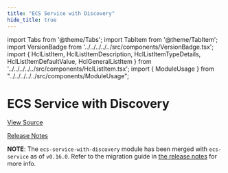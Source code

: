 ```yaml
---
title: "ECS Service with Discovery"
hide_title: true
---
```


import Tabs from '@theme/Tabs';
import TabItem from '@theme/TabItem';
import VersionBadge from '../../../../../src/components/VersionBadge.tsx';
import { HclListItem, HclListItemDescription, HclListItemTypeDetails, HclListItemDefaultValue, HclGeneralListItem } from '../../../../../src/components/HclListItem.tsx';
import { ModuleUsage } from "../../../../../src/components/ModuleUsage";

<VersionBadge repoTitle="Amazon ECS" version="0.35.1" lastModifiedVersion="0.24.1"/>

# ECS Service with Discovery

<a href="https://github.com/gruntwork-io/terraform-aws-ecs/tree/v0.35.1/modules/ecs-service-with-discovery" className="link-button" title="View the source code for this module in GitHub.">View Source</a>

<a href="https://github.com/gruntwork-io/terraform-aws-ecs/releases/tag/v0.24.1" className="link-button" title="Release notes for only versions which impacted this module.">Release Notes</a>

**NOTE**: The `ecs-service-with-discovery` module has been merged with `ecs-service` as of `v0.16.0`. Refer to the migration
guide in [the release notes](https://github.com/gruntwork-io/terraform-aws-ecs/releases/tag/v0.16.0) for more info.


<!-- ##DOCS-SOURCER-START
{
  "originalSources": [
    "https://github.com/gruntwork-io/terraform-aws-ecs/tree/v0.35.1/modules/ecs-service-with-discovery/readme.md",
    "https://github.com/gruntwork-io/terraform-aws-ecs/tree/v0.35.1/modules/ecs-service-with-discovery/variables.tf",
    "https://github.com/gruntwork-io/terraform-aws-ecs/tree/v0.35.1/modules/ecs-service-with-discovery/outputs.tf"
  ],
  "sourcePlugin": "module-catalog-api",
  "hash": "bc478070a3c9c206b1059398f6f802b2"
}
##DOCS-SOURCER-END -->
